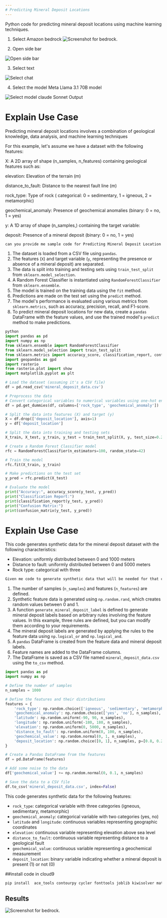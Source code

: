 ```yaml
---
# Predicting Mineral Deposit Locations
---
```




Python code for predicting mineral deposit locations using machine learning techniques.

1. Select Amazon bedrock
![Screenshot for bedrock.](https://github.com/kaveerh/bedrock-mining-demo/blob/main/static/IndustryPrompts/Selectbedrock.png)


2. Open side bar

![Open side bar](https://github.com/kaveerh/bedrock-mining-demo/blob/main/static/IndustryPrompts/selectsidepanel.png)

3. Select text

![Select chat](https://github.com/kaveerh/bedrock-mining-demo/blob/main/static/IndustryPrompts/selecttext.png)


4. Select the model Meta Llama 3.1 70B model

![Select model claude Sonnet Output](https://github.com/kaveerh/bedrock-mining-demo/blob/main/static/IndustryPrompts/selectllama80b.png)


# Explain Use Case
Predicting mineral deposit locations involves a combination of geological knowledge, data analysis, and machine learning techniques

For this example, let's assume we have a dataset with the following features:



X: A 2D array of shape (n_samples, n_features) containing geological features such as:

elevation: Elevation of the terrain (m)

distance_to_fault: Distance to the nearest fault line (m)

rock_type: Type of rock ( categorical: 0 = sedimentary, 1 = igneous, 2 = metamorphic)

 geochemical_anomaly: Presence of geochemical anomalies (binary: 0 = no, 1 = yes)



y: A 1D array of shape (n_samples,) containing the target variable:

deposit: Presence of a mineral deposit (binary: 0 = no, 1 = yes)
```bash 
can you provide me sample code for Predicting Mineral Deposit Location
```



1. The dataset is loaded from a CSV file using `pandas`.
2. The features (`X`) and target variable (`y`, representing the presence or absence of a mineral deposit) are separated.
3. The data is split into training and testing sets using `train_test_split` from `sklearn.model_selection`.
4. A Random Forest Classifier is instantiated using `RandomForestClassifier` from `sklearn.ensemble`.
5. The model is trained on the training data using the `fit` method.
6. Predictions are made on the test set using the `predict` method.
7. The model's performance is evaluated using various metrics from `sklearn.metrics`, such as accuracy, precision, recall, and F1-score.
8. To predict mineral deposit locations for new data, create a `pandas` DataFrame with the feature values, and use the trained model's `predict` method to make predictions.


```python
python
import pandas as pd
import numpy as np
from sklearn.ensemble import RandomForestClassifier
from sklearn.model_selection import train_test_split
from sklearn.metrics import accuracy_score, classification_report, confusion_matrix
import geopandas as gpd
import rasterio
from rasterio.plot import show
import matplotlib.pyplot as plt

# Load the dataset (assuming it's a CSV file)
df = pd.read_csv('mineral_deposit_data.csv')

# Preprocess the data
# Convert categorical variables to numerical variables using one-hot encoding
df = pd.get_dummies(df, columns=['rock_type', 'geochemical_anomaly'])

# Split the data into features (X) and target (y)
X = df.drop(['deposit_location'], axis=1)
y = df['deposit_location']

# Split the data into training and testing sets
X_train, X_test, y_train, y_test = train_test_split(X, y, test_size=0.2, random_state=42)

# Create a Random Forest Classifier model
rfc = RandomForestClassifier(n_estimators=100, random_state=42)

# Train the model
rfc.fit(X_train, y_train)

# Make predictions on the test set
y_pred = rfc.predict(X_test)

# Evaluate the model
print("Accuracy:", accuracy_score(y_test, y_pred))
print("Classification Report:")
print(classification_report(y_test, y_pred))
print("Confusion Matrix:")
print(confusion_matrix(y_test, y_pred))


```



# Explain Use Case

This code generates synthetic data for the mineral deposit dataset with the following characteristics:

* Elevation: uniformly distributed between 0 and 1000 meters
* Distance to fault: uniformly distributed between 0 and 5000 meters
* Rock type: categorical with three


```bash 
Given me code to generate synthetic data that will be needed for that csv file 
```



1. The number of samples (`n_samples`) and features (`n_features`) are defined.
2. Synthetic feature data is generated using `np.random.rand`, which creates random values between 0 and 1.
3. A function `generate_mineral_deposit_label` is defined to generate mineral deposit labels based on arbitrary rules involving the feature values. In this example, three rules are defined, but you can modify them according to your requirements.
4. The mineral deposit labels are generated by applying the rules to the feature data using `np.logical_or` and `np.logical_and`.
5. A `pandas` DataFrame is created from the feature data and mineral deposit labels.
6. Feature names are added to the DataFrame columns.
7. The DataFrame is saved as a CSV file named `mineral_deposit_data.csv` using the `to_csv` method.

```python
import pandas as pd
import numpy as np

# Define the number of samples
n_samples = 1000

# Define the features and their distributions
features = {
    'rock_type': np.random.choice(['igneous', 'sedimentary', 'metamorphic'], n_samples),
    'geochemical_anomaly': np.random.choice(['yes', 'no'], n_samples),
    'latitude': np.random.uniform(-90, 90, n_samples),
    'longitude': np.random.uniform(-180, 180, n_samples),
    'elevation': np.random.uniform(0, 5000, n_samples),
    'distance_to_fault': np.random.uniform(0, 100, n_samples),
    'geochemical_value': np.random.normal(0, 1, n_samples),
    'deposit_location': np.random.choice([0, 1], n_samples, p=[0.8, 0.2])  # 80% no deposit, 20% deposit
}

# Create a Pandas DataFrame from the features
df = pd.DataFrame(features)

# Add some noise to the data
df['geochemical_value'] += np.random.normal(0, 0.1, n_samples)

# Save the data to a CSV file
df.to_csv('mineral_deposit_data.csv', index=False)
```
This code generates synthetic data for the following features:

* `rock_type`: categorical variable with three categories (igneous, sedimentary, metamorphic)
* `geochemical_anomaly`: categorical variable with two categories (yes, no)
* `latitude` and `longitude`: continuous variables representing geographic coordinates
* `elevation`: continuous variable representing elevation above sea level
* `distance_to_fault`: continuous variable representing distance to a geological fault
* `geochemical_value`: continuous variable representing a geochemical measurement
* `deposit_location`: binary variable indicating whether a mineral deposit is present (1) or not (0)


##install code in cloud9 

```bash
pip install  ace_tools contourpy cycler fonttools joblib kiwisolver matplotlib numpy packaging pandas pillow pyparsing python-dateutil pytz scikit-learn scipy six threadpoolctl tzdata
```

## Results 
![Screenshot for bedrock.](https://github.com/kaveerh/bedrock-mining-demo/blob/main/static/operations/result1.png)





